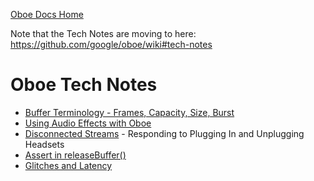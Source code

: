 [Oboe Docs Home](https://github.com/google/oboe/blob/main/docs/README.md)

Note that the Tech Notes are moving to here: https://github.com/google/oboe/wiki#tech-notes

# Oboe Tech Notes

* [Buffer Terminology - Frames, Capacity, Size, Burst](https://github.com/google/oboe/wiki/TechNote_BufferTerminology)
* [Using Audio Effects with Oboe](effects.md)
* [Disconnected Streams](disconnect.md) - Responding to Plugging In and Unplugging Headsets
* [Assert in releaseBuffer()](rlsbuffer.md)
* [Glitches and Latency](https://github.com/google/oboe/wiki/TechNote_Glitches)
